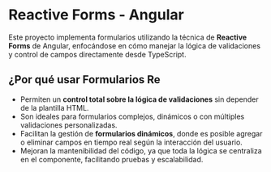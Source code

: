 # Reactive Forms - Angular  

Este proyecto implementa formularios utilizando la técnica de **Reactive Forms** de Angular, enfocándose en cómo manejar la lógica de validaciones y control de campos directamente desde TypeScript.

##  ¿Por qué usar Formularios Re
- Permiten un **control total sobre la lógica de validaciones** sin depender de la plantilla HTML.
- Son ideales para formularios complejos, dinámicos o con múltiples validaciones personalizadas.
- Facilitan la gestión de **formularios dinámicos**, donde es posible agregar o eliminar campos en tiempo real según la interacción del usuario.
- Mejoran la mantenibilidad del código, ya que toda la lógica se centraliza en el componente, facilitando pruebas y escalabilidad.
